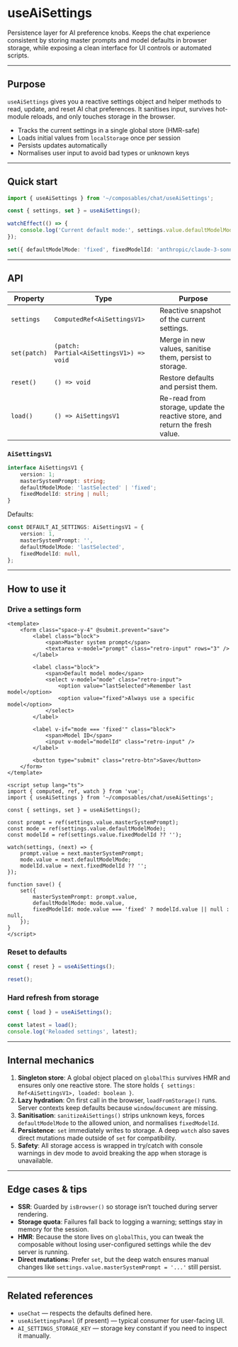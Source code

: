 # useAiSettings

Persistence layer for AI preference knobs. Keeps the chat experience consistent by storing master prompts and model defaults in browser storage, while exposing a clean interface for UI controls or automated scripts.

---

## Purpose

`useAiSettings` gives you a reactive settings object and helper methods to read, update, and reset AI chat preferences. It sanitises input, survives hot-module reloads, and only touches storage in the browser.

-   Tracks the current settings in a single global store (HMR-safe)
-   Loads initial values from `localStorage` once per session
-   Persists updates automatically
-   Normalises user input to avoid bad types or unknown keys

---

## Quick start

```ts
import { useAiSettings } from '~/composables/chat/useAiSettings';

const { settings, set } = useAiSettings();

watchEffect(() => {
    console.log('Current default mode:', settings.value.defaultModelMode);
});

set({ defaultModelMode: 'fixed', fixedModelId: 'anthropic/claude-3-sonnet' });
```

---

## API

| Property     | Type                                     | Purpose                                                                      |
| ------------ | ---------------------------------------- | ---------------------------------------------------------------------------- |
| `settings`   | `ComputedRef<AiSettingsV1>`              | Reactive snapshot of the current settings.                                   |
| `set(patch)` | `(patch: Partial<AiSettingsV1>) => void` | Merge in new values, sanitise them, persist to storage.                      |
| `reset()`    | `() => void`                             | Restore defaults and persist them.                                           |
| `load()`     | `() => AiSettingsV1`                     | Re-read from storage, update the reactive store, and return the fresh value. |

### `AiSettingsV1`

```ts
interface AiSettingsV1 {
    version: 1;
    masterSystemPrompt: string;
    defaultModelMode: 'lastSelected' | 'fixed';
    fixedModelId: string | null;
}
```

Defaults:

```ts
const DEFAULT_AI_SETTINGS: AiSettingsV1 = {
    version: 1,
    masterSystemPrompt: '',
    defaultModelMode: 'lastSelected',
    fixedModelId: null,
};
```

---

## How to use it

### Drive a settings form

```vue
<template>
    <form class="space-y-4" @submit.prevent="save">
        <label class="block">
            <span>Master system prompt</span>
            <textarea v-model="prompt" class="retro-input" rows="3" />
        </label>

        <label class="block">
            <span>Default model mode</span>
            <select v-model="mode" class="retro-input">
                <option value="lastSelected">Remember last model</option>
                <option value="fixed">Always use a specific model</option>
            </select>
        </label>

        <label v-if="mode === 'fixed'" class="block">
            <span>Model ID</span>
            <input v-model="modelId" class="retro-input" />
        </label>

        <button type="submit" class="retro-btn">Save</button>
    </form>
</template>

<script setup lang="ts">
import { computed, ref, watch } from 'vue';
import { useAiSettings } from '~/composables/chat/useAiSettings';

const { settings, set } = useAiSettings();

const prompt = ref(settings.value.masterSystemPrompt);
const mode = ref(settings.value.defaultModelMode);
const modelId = ref(settings.value.fixedModelId ?? '');

watch(settings, (next) => {
    prompt.value = next.masterSystemPrompt;
    mode.value = next.defaultModelMode;
    modelId.value = next.fixedModelId ?? '';
});

function save() {
    set({
        masterSystemPrompt: prompt.value,
        defaultModelMode: mode.value,
        fixedModelId: mode.value === 'fixed' ? modelId.value || null : null,
    });
}
</script>
```

### Reset to defaults

```ts
const { reset } = useAiSettings();

reset();
```

### Hard refresh from storage

```ts
const { load } = useAiSettings();

const latest = load();
console.log('Reloaded settings', latest);
```

---

## Internal mechanics

1. **Singleton store**: A global object placed on `globalThis` survives HMR and ensures only one reactive store. The store holds `{ settings: Ref<AiSettingsV1>, loaded: boolean }`.
2. **Lazy hydration**: On first call in the browser, `loadFromStorage()` runs. Server contexts keep defaults because `window`/`document` are missing.
3. **Sanitisation**: `sanitizeAiSettings()` strips unknown keys, forces `defaultModelMode` to the allowed union, and normalises `fixedModelId`.
4. **Persistence**: `set` immediately writes to storage. A deep `watch` also saves direct mutations made outside of `set` for compatibility.
5. **Safety**: All storage access is wrapped in try/catch with console warnings in dev mode to avoid breaking the app when storage is unavailable.

---

## Edge cases & tips

-   **SSR**: Guarded by `isBrowser()` so storage isn’t touched during server rendering.
-   **Storage quota**: Failures fall back to logging a warning; settings stay in memory for the session.
-   **HMR**: Because the store lives on `globalThis`, you can tweak the composable without losing user-configured settings while the dev server is running.
-   **Direct mutations**: Prefer `set`, but the deep watch ensures manual changes like `settings.value.masterSystemPrompt = '...'` still persist.

---

## Related references

-   `useChat` — respects the defaults defined here.
-   `useAiSettingsPanel` (if present) — typical consumer for user-facing UI.
-   `AI_SETTINGS_STORAGE_KEY` — storage key constant if you need to inspect it manually.
